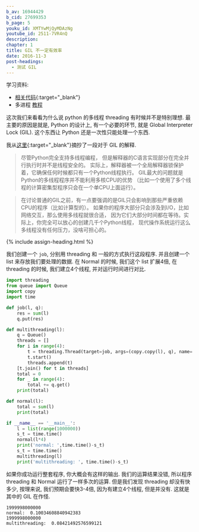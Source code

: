 ```yaml
---
b_av: 16944429
b_cid: 27699353
b_page: 5
youku_id: XMTYwMjQyMDAzNg
youtube_id: 2511-7VR4nQ
description: 
chapter: 1
title: GIL 不一定有效率
date: 2016-11-3
post-headings:
  - 测试 GIL
---
```


学习资料:
  * [相关代码](https://github.com/MorvanZhou/tutorials/blob/master/threadingTUT/thread5_GIL.py){:target="_blank"}
  * 多进程 [教程](/tutorials/python-basic/multiprocessing/)


这次我们来看看为什么说 python 的多线程 threading 有时候并不是特别理想.
最主要的原因是就是, Python 的设计上, 有一个必要的环节, 就是 Global Interpreter Lock (GIL).
这个东西让 Python 还是一次性只能处理一个东西.

我从[这里](http://python3-cookbook.readthedocs.io/zh_CN/latest/c12/p09_dealing_with_gil_stop_worring_about_it.html){:target="_blank"}摘抄了一段对于 GIL 的解释.

> 尽管Python完全支持多线程编程， 但是解释器的C语言实现部分在完全并行执行时并不是线程安全的。 实际上，解释器被一个全局解释器锁保护着，它确保任何时候都只有一个Python线程执行。 GIL最大的问题就是Python的多线程程序并不能利用多核CPU的优势 （比如一个使用了多个线程的计算密集型程序只会在一个单CPU上面运行）。

> 在讨论普通的GIL之前，有一点要强调的是GIL只会影响到那些严重依赖CPU的程序（比如计算型的）。 如果你的程序大部分只会涉及到I/O，比如网络交互，那么使用多线程就很合适， 因为它们大部分时间都在等待。实际上，你完全可以放心的创建几千个Python线程， 现代操作系统运行这么多线程没有任何压力，没啥可担心的。



{% include assign-heading.html %}

我们创建一个 `job`, 分别用 threading 和 一般的方式执行这段程序.
并且创建一个 list 来存放我们要处理的数据. 在 Normal 的时候, 我们这个 list 扩展4倍,
在 threading 的时候, 我们建立4个线程, 并对运行时间进行对比.

```python
import threading
from queue import Queue
import copy
import time

def job(l, q):
    res = sum(l)
    q.put(res)

def multithreading(l):
    q = Queue()
    threads = []
    for i in range(4):
        t = threading.Thread(target=job, args=(copy.copy(l), q), name='T%i' % i)
        t.start()
        threads.append(t)
    [t.join() for t in threads]
    total = 0
    for _ in range(4):
        total += q.get()
    print(total)

def normal(l):
    total = sum(l)
    print(total)

if __name__ == '__main__':
    l = list(range(1000000))
    s_t = time.time()
    normal(l*4)
    print('normal: ',time.time()-s_t)
    s_t = time.time()
    multithreading(l)
    print('multithreading: ', time.time()-s_t)
```

如果你成功运行整套程序, 你大概会有这样的输出. 我们的运算结果没错, 所以程序 threading 和 Normal 运行了一样多次的运算.
但是我们发现 threading 却没有快多少, 按理来说, 我们预期会要快3-4倍, 因为有建立4个线程, 但是并没有.
这就是其中的 GIL 在作怪.

```
1999998000000
normal:  0.10034608840942383
1999998000000
multithreading:  0.08421492576599121
```